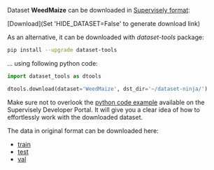 Dataset **WeedMaize** can be downloaded in [Supervisely format](https://developer.supervisely.com/api-references/supervisely-annotation-json-format):

 [Download](Set 'HIDE_DATASET=False' to generate download link)

As an alternative, it can be downloaded with *dataset-tools* package:
``` bash
pip install --upgrade dataset-tools
```

... using following python code:
``` python
import dataset_tools as dtools

dtools.download(dataset='WeedMaize', dst_dir='~/dataset-ninja/')
```
Make sure not to overlook the [python code example](https://developer.supervisely.com/getting-started/python-sdk-tutorials/iterate-over-a-local-project) available on the Supervisely Developer Portal. It will give you a clear idea of how to effortlessly work with the downloaded dataset.

The data in original format can be downloaded here:

- [train](https://zenodo.org/record/5106795/files/train_set.zip?download=1)
- [test](https://zenodo.org/record/5106795/files/test_set.zip?download=1)
- [val](https://zenodo.org/record/5106795/files/validation_set.zip?download=1)
